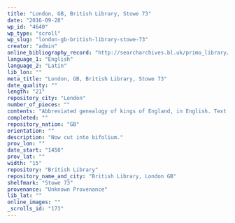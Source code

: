 ```yaml
---
title: "London, GB, British Library, Stowe 73"
date: "2016-09-28"
wp_id: "4640"
wp_type: "scroll"
wp_slug: "london-gb-british-library-stowe-73"
creator: "admin"
online_bibliography_record: "http://searcharchives.bl.uk/primo_library/libweb/action/display.do?tabs=detailsTab&ct=display&fn=search&doc=IAMS040-001952855&indx=2&recIds=IAMS040-001952855&recIdxs=1&elementId=1&renderMode=poppedOut&displayMode=full&frbrVersion=&dscnt=1&frbg=&scp.scps=scope%3A%28BL%29&tab=local&dstmp=1405132265299&srt=rank&mode=Basic&dum=true&vl(freeText0)=Stowe+73&vid=IAMS_VU2"
language_1: "English"
language_2: "Latin"
lib_lon: ""
meta_title: "London, GB, British Library, Stowe 73"
date_quality: ""
length: "21"
repository_city: "London"
number_of_pieces: ""
contents: "Abbreviated genealogy of kings of England, in English. Text is Lyell C."
completed: ""
repository_nation: "GB"
orientation: ""
description: "Now cut into bifolium."
prov_lon: ""
date_start: "1450"
prov_lat: ""
width: "15"
repository: "British Library"
repository_name_and_city: "British Library, London GB"
shelfmark: "Stowe 73"
provenance: "Unknown Provenance"
lib_lat: ""
online_images: ""
_scrolls_id: "173"
---
```



